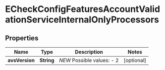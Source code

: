 
# ECheckConfigFeaturesAccountValidationServiceInternalOnlyProcessors

## Properties
Name | Type | Description | Notes
------------ | ------------- | ------------- | -------------
**avsVersion** | **String** | *NEW*  Possible values: - 2 |  [optional]



